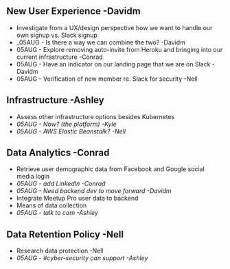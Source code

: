 ## New User Experience -Davidm
* Investigate from a UX/design perspective how we want to handle our own signup vs. Slack signup
 * _05AUG - Is there a way we can combine the two? -Davidm
 * 05AUG - Explore removing auto-invite from Heroku and bringing into our current infrastructure -Conrad
 * 05AUG - Have an indicator on our landing page that we are on Slack -Davidm
 * 05AUG - Verification of new member re. Slack for security -Nell

## Infrastructure -Ashley
* Assess other infrastructure options besides Kubernetes
 * _05AUG - Now? (the platform) -Kyle_
 * _05AUG - AWS Elastic Beanstalk? -Nell_

## Data Analytics -Conrad
* Retrieve user demographic data from Facebook and Google social media login
 * _05AUG - add LinkedIn -Conrad_
 * _05AUG - Need backend dev to move forward -Davidm_
* Integrate Meetup Pro user data to backend
* Means of data collection
 * _05AUG - talk to cam -Ashley_

## Data Retention Policy -Nell
* Research data protection -Nell
 * _05AUG - #cyber-security can support -Ashley_
